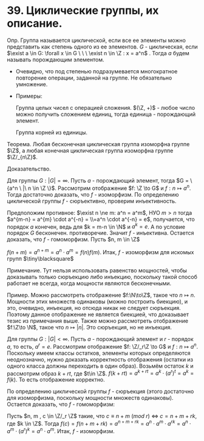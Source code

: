 # 39. Циклические группы, их описание.

Опр. Группа называется циклической, если все ее элементы можно представить как степень одного из ее элементов.
$G$ - циклическая, если $\exist a \in G:  \forall x \in G \ \ \ \exist n \in \Z : x = a^n$ . Тогда $a$ будем называть порождающим элементом.

- Очевидно, что под степенью подразумевается многократное повторение операции, заданной на группе. Не обязательно умножение.
- Примеры:
    
    Группа целых чисел с операцией сложения. $(\Z, +)$ - любое число можно получить сложением единиц, тогда единица - порождающий элемент.
    
    Группа корней из единицы.
    

Теорема. Любая бесконечная циклическая группа изоморфна группе $\Z$, а любая конечная циклическая группа изоморфна группе $\Z/_{n\Z}$.

Доказательство.

Для группы $G : |G| = \infty$. Пусть $a$  - порождающий элемент, тогда $G = \{a^n \ |\ n \in \Z  \}$. Рассмотрим отображение $f: \Z  \to G$ и $f: n \mapsto a^n$. Тогда достаточно доказать, что $f$ - изоморфизм. По определению циклической группы $f$ - сюръективно, проверим инъективность.

Предположим противное: $\exist n \ne m: a^n = a^m$, НУО $m >n$ тогда $a^{m-n} = a^{m} \cdot a^{-n} = \\=a^n \cdot a^{-n} = e$, получается, что порядок $a$ конечен, ведь для $k = m-n \in \N$  и $a^k = e$. А по условие порядок $G$ бесконечен. противоречие. Значит $f$ - инъективна. Остается доказать, что $f$  - гомоморфизм. Пусть $n, m  \in \Z$

$f(n+m) = a^{n+m} = a^n \cdot a^m = f(n) f(m)$. Итак, $f$  - изоморфизм для искомых групп  $\tiny\blacksquare$

Примечание. Тут нельзя использовать равенство мощностей, чтобы доказывать только сюръекцию либо инъекцию, поскольку такой способ работает не всегда, когда мощности являются бесконечными.

Пример. 
Можно рассмотреть отображение $f:\N\to\Z$, такое что $n\mapsto n$.
Мощности этих множеств одинаковы (можно построить биекцию), и это, очевидно, инъекция, но отсюда никак не следует сюръекция. Поэтому данное отображение не является биекцией, что доказывает тезис из примечания выше.
Также можно рассмотреть отображение $f:\Z\to \N$, такое что $n\mapsto |n|$.
Это сюръекция, но не инъекция.

Для группы $G : |G| < \infty$. Пусть $a$ - порождающий элемент и $r$ - порядок $a$, то есть, $a^r = e$. Рассмотрим отображение $f: \Z/_r\Z \to G$ и $f: n \mapsto a^n$. 
Поскольку имеем классы остатков, элементы которых определяются неоднозначно, нужно доказать корректность отображения (остатки из одного класса должны переходить в один образ). Возьмём остаток $k$ и рассмотрим образ $k+rt$, где $t\in \Z$.
$f(k+rt)=a^{k+rt}=a^k\cdot (a^r)^t=a^k=f(k)$. То есть отображение корректно.

По определению циклической группы $f$  - сюръекция (этого достаточно для изоморфизма, поскольку мощности множеств одинаковы). Остается доказать, что $f$ - гомоморфизм: 

Пусть $n, m , c \in \Z/_r \Z$ такие, что $c \equiv n + m$  $(mod  \ r)$ $\Leftrightarrow$ $c = n + m + rk,$  где $k \in \Z$. Тогда $f(c) = f(n + m + rk) = a^{n + m + rk} = a^n \cdot a^m \cdot a^{rk} =  a^n \cdot a^m \cdot (a^{r})^k = a^n \cdot a^m$. Итак, $f$  - изоморфизм.